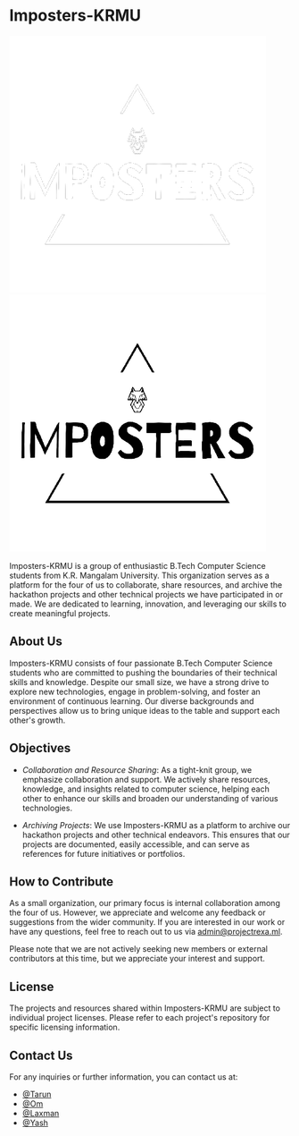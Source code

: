 # Imposters-KRMU

![Imposters-KRMU Logo](https://github.com/Imposters-KRMU/.github/blob/main/assets/logo_imposters-krmu.png?raw=true#gh-dark-mode-only)
![Imposters-KRMU Logo](https://github.com/Imposters-KRMU/.github/blob/main/assets/logo_dark_imposters-krmu.png?raw=true#gh-light-mode-only)

Imposters-KRMU is a group of enthusiastic B.Tech Computer Science students from K.R. Mangalam University. This organization serves as a platform for the four of us to collaborate, share resources, and archive the hackathon projects and other technical projects we have participated in or made. We are dedicated to learning, innovation, and leveraging our skills to create meaningful projects.

## About Us

Imposters-KRMU consists of four passionate B.Tech Computer Science students who are committed to pushing the boundaries of their technical skills and knowledge. Despite our small size, we have a strong drive to explore new technologies, engage in problem-solving, and foster an environment of continuous learning. Our diverse backgrounds and perspectives allow us to bring unique ideas to the table and support each other's growth.

## Objectives

- *Collaboration and Resource Sharing*: As a tight-knit group, we emphasize collaboration and support. We actively share resources, knowledge, and insights related to computer science, helping each other to enhance our skills and broaden our understanding of various technologies.

- *Archiving Projects*: We use Imposters-KRMU as a platform to archive our hackathon projects and other technical endeavors. This ensures that our projects are documented, easily accessible, and can serve as references for future initiatives or portfolios.

## How to Contribute

As a small organization, our primary focus is internal collaboration among the four of us. However, we appreciate and welcome any feedback or suggestions from the wider community. If you are interested in our work or have any questions, feel free to reach out to us via [admin@projectrexa.ml](mailto:admin@projectrexa.ml).

Please note that we are not actively seeking new members or external contributors at this time, but we appreciate your interest and support.

## License

The projects and resources shared within Imposters-KRMU are subject to individual project licenses. Please refer to each project's repository for specific licensing information.

## Contact Us

For any inquiries or further information, you can contact us at:

- [@Tarun](https://github.com/TarunRaghav3699)
- [@Om](https://github.com/Om-Mishra7)
- [@Laxman](https://github.com/laxmanrathore01)
- [@Yash](https://github.com/Yash-Soni7744)
